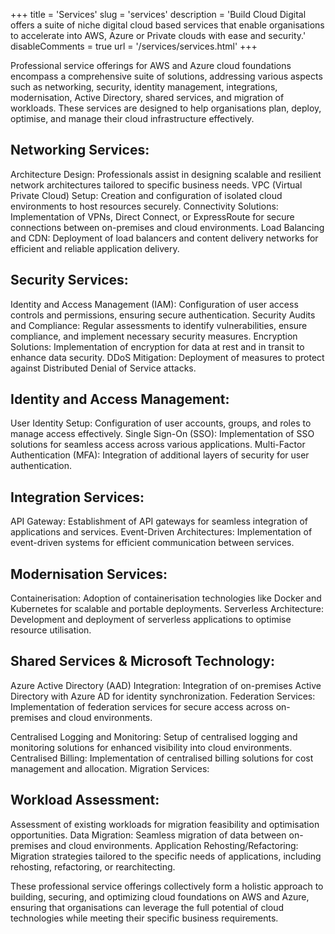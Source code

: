 +++
title = 'Services'
slug = 'services'
description = 'Build Cloud Digital offers a suite of niche digital cloud based services that enable organisations to accelerate into AWS, Azure or Private clouds with ease and security.'
disableComments = true
url = '/services/services.html'
+++

Professional service offerings for AWS and Azure cloud foundations encompass a comprehensive suite of solutions, addressing various aspects such as networking, security, identity management, integrations, modernisation, Active Directory, shared services, and migration of workloads. These services are designed to help organisations plan, deploy, optimise, and manage their cloud infrastructure effectively.

## Networking Services:

Architecture Design: Professionals assist in designing scalable and resilient network architectures tailored to specific business needs.
VPC (Virtual Private Cloud) Setup: Creation and configuration of isolated cloud environments to host resources securely.
Connectivity Solutions: Implementation of VPNs, Direct Connect, or ExpressRoute for secure connections between on-premises and cloud environments.
Load Balancing and CDN: Deployment of load balancers and content delivery networks for efficient and reliable application delivery.

## Security Services:

Identity and Access Management (IAM): Configuration of user access controls and permissions, ensuring secure authentication.
Security Audits and Compliance: Regular assessments to identify vulnerabilities, ensure compliance, and implement necessary security measures.
Encryption Solutions: Implementation of encryption for data at rest and in transit to enhance data security.
DDoS Mitigation: Deployment of measures to protect against Distributed Denial of Service attacks.

## Identity and Access Management:

User Identity Setup: Configuration of user accounts, groups, and roles to manage access effectively.
Single Sign-On (SSO): Implementation of SSO solutions for seamless access across various applications.
Multi-Factor Authentication (MFA): Integration of additional layers of security for user authentication.

## Integration Services:

API Gateway: Establishment of API gateways for seamless integration of applications and services.
Event-Driven Architectures: Implementation of event-driven systems for efficient communication between services.

## Modernisation Services:

Containerisation: Adoption of containerisation technologies like Docker and Kubernetes for scalable and portable deployments.
Serverless Architecture: Development and deployment of serverless applications to optimise resource utilisation.

## Shared Services & Microsoft Technology:

Azure Active Directory (AAD) Integration: Integration of on-premises Active Directory with Azure AD for identity synchronization.
Federation Services: Implementation of federation services for secure access across on-premises and cloud environments.

Centralised Logging and Monitoring: Setup of centralised logging and monitoring solutions for enhanced visibility into cloud environments.
Centralised Billing: Implementation of centralised billing solutions for cost management and allocation.
Migration Services:

## Workload Assessment:

Assessment of existing workloads for migration feasibility and optimisation opportunities.
Data Migration: Seamless migration of data between on-premises and cloud environments.
Application Rehosting/Refactoring: Migration strategies tailored to the specific needs of applications, including rehosting, refactoring, or rearchitecting.

These professional service offerings collectively form a holistic approach to building, securing, and optimizing cloud foundations on AWS and Azure, ensuring that organisations can leverage the full potential of cloud technologies while meeting their specific business requirements.